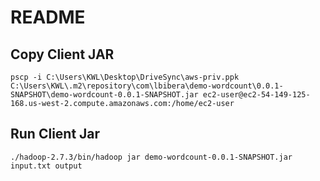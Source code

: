 # README

## Copy Client JAR
```
pscp -i C:\Users\KWL\Desktop\DriveSync\aws-priv.ppk C:\Users\KWL\.m2\repository\com\lbibera\demo-wordcount\0.0.1-SNAPSHOT\demo-wordcount-0.0.1-SNAPSHOT.jar ec2-user@ec2-54-149-125-168.us-west-2.compute.amazonaws.com:/home/ec2-user
```

## Run Client Jar
```
./hadoop-2.7.3/bin/hadoop jar demo-wordcount-0.0.1-SNAPSHOT.jar input.txt output
```
